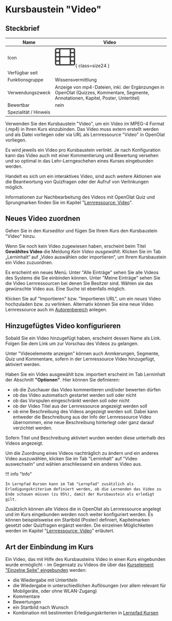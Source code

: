 # Kursbaustein "Video"

## Steckbrief

Name | Video
---------|----------
Icon | ![Aufgabe Icon](assets/video_64_0_434343_none.png){ class=size24  }
Verfügbar seit | 
Funktionsgruppe | Wissensvermittlung
Verwendungszweck | Anzeige von mp4-Dateien, inkl. der Ergänzungen in OpenOlat (Quizzes, Kommentare, Segmente, Annotationen, Kapitel, Poster, Untertitel)
Bewertbar | nein
Spezialität / Hinweis |

Verwenden Sie den Kursbaustein "Video", um ein Video im MPEG-4 Format (.mp4) in Ihren Kurs einzubinden. Das Video muss extern erstellt werden und als Datei vorliegen oder via URL als Lernressource "Video" in OpenOlat vorliegen.

Es wird jeweils ein Video pro Kursbaustein verlinkt. Je nach Konfiguration kann das Video auch mit einer Kommentierung und Bewertung versehen und so optimal in das Lehr-Lerngeschehen eines Kurses eingebunden werden.

Handelt es sich um ein interaktives Video, sind auch weitere Aktionen wie die Beantwortung von Quizfragen oder der Aufruf von Verlinkungen möglich.

Informationen zur Nachbearbeitung des Videos mit OpenOlat Quiz und Sprungmarken finden Sie im Kapitel "[Lernressource: Video](../learningresources/Learning_resource_Video.de.md)".

## Neues Video zuordnen

Gehen Sie in den Kurseditor und fügen Sie Ihrem Kurs den Kursbaustein "Video" hinzu.

Wenn Sie noch kein Video zugewiesen haben, erscheint beim Titel **Gewähltes Video** die Meldung _Kein Video ausgewählt_. Klicken Sie im Tab „Lerninhalt“ auf „Video auswählen oder importieren“, um Ihrem Kursbaustein ein Video zuzuordnen.

Es erscheint ein neues Menü. Unter "Alle Einträge" sehen Sie alle Videos des Systems die Sie einbinden können. Unter "Meine Einträge" sehen Sie die Video Lernressourcen bei denen Sie Besitzer sind. Wählen sie das gewünschte Video aus. Eine Suche ist ebenfalls möglich.

Klicken Sie auf "Importieren" bzw. "Importieren URL", um ein *neues* Video hochzuladen bzw. zu verlinken. Alternativ können Sie eine neue Video Lernressource auch im [Autorenbereich](../area_modules/Authoring.de.md) anlegen.

## Hinzugefügtes Video konfigurieren

Sobald Sie ein Video hinzugefügt haben, erscheint dessen Name als Link. Folgen Sie dem Link um zur Vorschau des Videos zu gelangen.

Unter "Videoelemente anzeigen" können auch Anmkerungen, Segmente, Quiz und Kommentare, sofern in der Lernressource Video hinzugefügt, aktiviert werden.

Haben Sie ein Video ausgewählt bzw. importiert erscheint im Tab Lerninhalt der Abschnitt
**"Optionen"**. Hier können Sie definieren:

* ob die Zuschauer das Video kommentieren und/oder bewerten dürfen
* ob das Video automatisch gestartet werden soll oder nicht  
* ob das Vorspulen eingeschränkt werden soll oder nicht
* ob der Video Titel aus der Lernressource angezeigt werden soll
* ob eine Beschreibung des Videos angezeigt werden soll. Dabei kann entweder die Beschreibung aus der Info der Lernressource Video übernommen, eine neue Beschreibung hinterlegt oder ganz darauf verzichtet werden.

Sofern Titel und Beschreibung aktiviert wurden werden diese unterhalb des Videos angezeigt.

Um die Zuordnung eines Videos nachträglich zu ändern und ein anderes Video auszuwählen, klicken Sie im Tab "Lerninhalt" auf "Video auswechseln" und wählen anschliessend ein anderes Video aus.

!!! info "Info"

    In Lernpfad Kursen kann im Tab "Lernpfad" zusätzlich als Erledigungskriterium definiert werden, ob die Lernenden das Video zu Ende schauen müssen (zu 95%), damit der Kursbaustein als erledigt gilt.

Zusätzlich können alle Videos die in OpenOlat als Lernressource angelegt und im Kurs eingebunden werden noch weiter konfiguriert werden. Es können beispielsweise ein Startbild (Poster) definiert, Kapitelmarken gesetzt oder Quizfragen ergänzt werden. Die einzelnen Möglichkeiten werden im Kapitel "[Lernressource: Video](Learning_resource_Video.de.md)" erläutert.

## Art der Einbindung im Kurs

Ein Video, das mit Hilfe des Kursbausteins Video in einen Kurs eingebunden wurde ermöglicht - im Gegensatz zu Videos die über das [Kurselement "Einzelne Seite" eingebunden](Single_Page_Add_edit_video.de.md) werden:

  * die Wiedergabe mit Untertiteln
  * die Wiedergabe in unterschiedlichen Auflösungen (vor allem relevant für Mobilgeräte, oder ohne WLAN-Zugang)
  * Kommentare
  * Bewertungen
  * ein Startbild nach Wunsch
  * Kombination mit bestimmten Erledigungskriterien in [Lernpfad Kursen](../learningresources/Learning_path_course.de.md)
